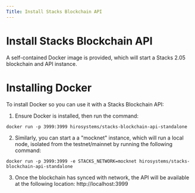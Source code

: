 ```yaml
---
Title: Install Stacks Blockchain API
---
```


# Install Stacks Blockchain API

A self-contained Docker image is provided, which will start a Stacks 2.05 blockchain and API instance.

# Installing Docker

To install Docker so you can use it with a Stacks Blockchain API:

1. Ensure Docker is installed, then run the command:

`docker run -p 3999:3999 hirosystems/stacks-blockchain-api-standalone`

2. Similarly, you can start a a "mocknet" instance, which will run a local node, isolated from the testnet/mainnet by running the following command:

`docker run -p 3999:3999 -e STACKS_NETWORK=mocknet hirosystems/stacks-blockchain-api-standalone`

3. Once the blockchain has synced with network, the API will be available at the following location: http://localhost:3999
